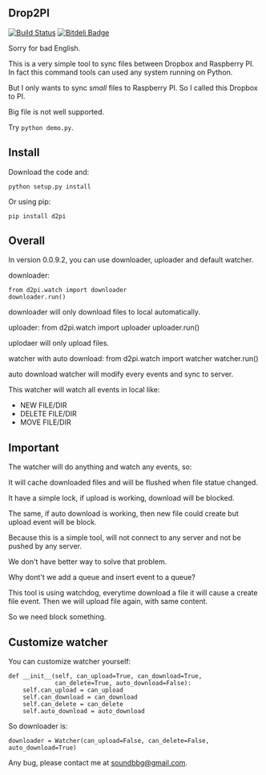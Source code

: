 ## Drop2PI ##

[![Build Status](https://travis-ci.org/GuoJing/Drop2PI.png?branch=master)](https://travis-ci.org/GuoJing/Drop2PI) [![Bitdeli Badge](https://d2weczhvl823v0.cloudfront.net/GuoJing/drop2pi/trend.png)](https://bitdeli.com/free "Bitdeli Badge")

Sorry for bad English.

This is a very simple tool to sync files between Dropbox and Raspberry PI. In fact this command tools can used any system running on Python.

But I only wants to sync *small* files to Raspberry PI. So I called this Dropbox to PI.

Big file is not well supported.

Try `python demo.py`.

## Install ##

Download the code and:

	python setup.py install

Or using pip:

	pip install d2pi

## Overall ##

In version 0.0.9.2, you can use downloader, uploader and default watcher.

downloader:

	from d2pi.watch import downloader
	downloader.run()

downloader will only download files to local automatically.

uploader:
	from d2pi.watch import uploader
	uploader.run()

uplodaer will only upload files.

watcher with auto download:
	from d2pi.watch import watcher
    watcher.run()

auto download watcher will modify every events and sync to server.

This watcher will watch all events in local like:

- NEW FILE/DIR
- DELETE FILE/DIR
- MOVE FILE/DIR

## Important ## 

The watcher will do anything and watch any events, so:

It will cache downloaded files and will be flushed when file statue changed.

It have a simple lock, if upload is working, download will be blocked.

The same, if auto download is working, then new file could create but upload event will be block.

Because this is a simple tool, will not connect to any server and not be pushed by any server.

We don't have better way to solve that problem.

Why dont't we add a queue and insert event to a queue?

This tool is using watchdog, everytime download a file it will cause a create file event. Then we will upload file again, with same content.

So we need block something.

## Customize watcher ##

You can customize watcher yourself:

    def __init__(self, can_upload=True, can_download=True,
                 can_delete=True, auto_download=False):
        self.can_upload = can_upload
        self.can_download = can_download
        self.can_delete = can_delete
        self.auto_download = auto_download

So downloader is:

	downloader = Watcher(can_upload=False, can_delete=False, auto_download=True)

Any bug, please contact me at soundbbg@gmail.com.